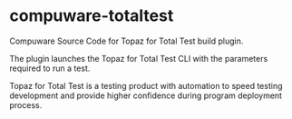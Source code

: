 # compuware-totaltest
Compuware Source Code for Topaz for Total Test build plugin.

The plugin launches the Topaz for Total Test CLI with the parameters required to
run a test.

Topaz for Total Test is a testing product with automation to speed testing development and provide higher confidence during program deployment process.
